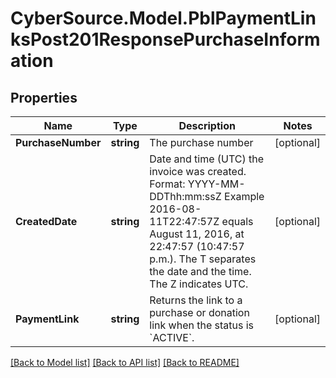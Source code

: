 # CyberSource.Model.PblPaymentLinksPost201ResponsePurchaseInformation
## Properties

Name | Type | Description | Notes
------------ | ------------- | ------------- | -------------
**PurchaseNumber** | **string** | The purchase number | [optional] 
**CreatedDate** | **string** | Date and time (UTC) the invoice was created.  Format: YYYY-MM-DDThh:mm:ssZ Example 2016-08-11T22:47:57Z equals August 11, 2016, at 22:47:57 (10:47:57 p.m.). The T separates the date and the time. The Z indicates UTC.  | [optional] 
**PaymentLink** | **string** | Returns the link to a purchase or donation link when the status is &#x60;ACTIVE&#x60;. | [optional] 

[[Back to Model list]](../README.md#documentation-for-models) [[Back to API list]](../README.md#documentation-for-api-endpoints) [[Back to README]](../README.md)

